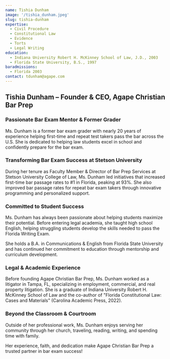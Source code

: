 ```yaml
---
name: Tishia Dunham
image: '/tishia_dunham.jpeg'
slug: tishia-dunham
expertise:
  - Civil Procedure
  - Constitutional Law
  - Evidence
  - Torts
  - Legal Writing
education:
  - Indiana University Robert H. McKinney School of Law, J.D., 2003
  - Florida State University, B.S., 1997
baradmissions:
  - Florida 2003
contact: tdunham@agape.com
---
```

## Tishia Dunham – Founder & CEO, Agape Christian Bar Prep

### Passionate Bar Exam Mentor & Former Grader

Ms. Dunham is a former bar exam grader with nearly 20 years of experience helping first-time and repeat test takers pass the bar across the U.S. She is dedicated to helping law students excel in school and confidently prepare for the bar exam.

### Transforming Bar Exam Success at Stetson University

During her tenure as Faculty Member & Director of Bar Prep Services at Stetson University College of Law, Ms. Dunham led initiatives that increased first-time bar passage rates to #1 in Florida, peaking at 93%. She also improved bar passage rates for repeat bar exam takers through innovative programming and personalized support.

### Committed to Student Success

Ms. Dunham has always been passionate about helping students maximize their potential. Before entering legal academia, she taught high school English, helping struggling students develop the skills needed to pass the Florida Writing Exam.

She holds a B.A. in Communications & English from Florida State University and has continued her commitment to education through mentorship and curriculum development.

### Legal & Academic Experience

Before founding Agape Christian Bar Prep, Ms. Dunham worked as a litigator in Tampa, FL, specializing in employment, commercial, and real property litigation. She is a graduate of Indiana University Robert H. McKinney School of Law and the co-author of "Florida Constitutional Law: Cases and Materials" (Carolina Academic Press, 2022).

### Beyond the Classroom & Courtroom

Outside of her professional work, Ms. Dunham enjoys serving her community through her church, traveling, reading, writing, and spending time with family.

Her experience, faith, and dedication make Agape Christian Bar Prep a trusted partner in bar exam success!
